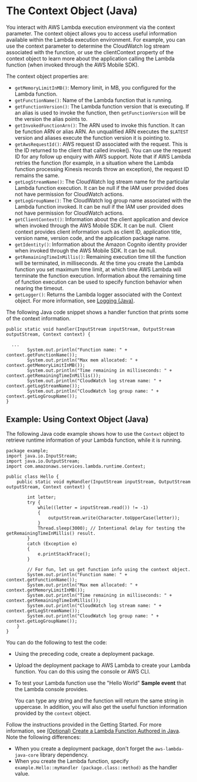 # The Context Object \(Java\)<a name="java-context-object"></a>

You interact with AWS Lambda execution environment via the context parameter\. The context object allows you to access useful information available within the Lambda execution environment\. For example, you can use the context parameter to determine the CloudWatch log stream associated with the function, or use the clientContext property of the context object to learn more about the application calling the Lambda function \(when invoked through the AWS Mobile SDK\)\.

The context object properties are:
+ `getMemoryLimitInMB()`: Memory limit, in MB, you configured for the Lambda function\.
+ `getFunctionName()`: Name of the Lambda function that is running\.
+ `getFunctionVersion()`: The Lambda function version that is executing\. If an alias is used to invoke the function, then `getFunctionVersion` will be the version the alias points to\.
+ `getInvokedFunctionArn()`: The ARN used to invoke this function\. It can be function ARN or alias ARN\. An unqualified ARN executes the `$LATEST` version and aliases execute the function version it is pointing to\. 
+  `getAwsRequestId()`: AWS request ID associated with the request\. This is the ID returned to the client that called invoke\(\)\. You can use the request ID for any follow up enquiry with AWS support\. Note that if AWS Lambda retries the function \(for example, in a situation where the Lambda function processing Kinesis records throw an exception\), the request ID remains the same\.
+ `getLogStreamName()`: The CloudWatch log stream name for the particular Lambda function execution\. It can be null if the IAM user provided does not have permission for CloudWatch actions\.
+ `getLogGroupName()`: The CloudWatch log group name associated with the Lambda function invoked\. It can be null if the IAM user provided does not have permission for CloudWatch actions\.
+ `getClientContext()`: Information about the client application and device when invoked through the AWS Mobile SDK\. It can be null\.  Client context provides client information such as client ID, application title, version name, version code, and the application package name\.
+  `getIdentity()`: Information about the Amazon Cognito identity provider when invoked through the AWS Mobile SDK\. It can be null\.
+ `getRemainingTimeInMillis()`: Remaining execution time till the function will be terminated, in milliseconds\. At the time you create the Lambda function you set maximum time limit, at which time AWS Lambda will terminate the function execution\. Information about the remaining time of function execution can be used to specify function behavior when nearing the timeout\.
+ `getLogger()`: Returns the Lambda logger associated with the Context object\. For more information, see [Logging \(Java\)](java-logging.md)\.

 The following Java code snippet shows a handler function that prints some of the context information\. 

```
public static void handler(InputStream inputStream, OutputStream outputStream, Context context) {
        
  ...
        System.out.println("Function name: " + context.getFunctionName());
        System.out.println("Max mem allocated: " + context.getMemoryLimitInMB());
        System.out.println("Time remaining in milliseconds: " + context.getRemainingTimeInMillis());
        System.out.println("CloudWatch log stream name: " + context.getLogStreamName());
        System.out.println("CloudWatch log group name: " + context.getLogGroupName());        
}
```

## Example: Using Context Object \(Java\)<a name="java-wt-context-object"></a>

The following Java code example shows how to use the `Context` object to retrieve runtime information of your Lambda function, while it is running\. 

```
package example;
import java.io.InputStream;
import java.io.OutputStream;
import com.amazonaws.services.lambda.runtime.Context; 

public class Hello {
    public static void myHandler(InputStream inputStream, OutputStream outputStream, Context context) {
        
        int letter;
        try {       
            while((letter = inputStream.read()) != -1)
            {
                outputStream.write(Character.toUpperCase(letter));
            }
            Thread.sleep(3000); // Intentional delay for testing the getRemainingTimeInMillis() result.
        }
        catch (Exception e)
        {
            e.printStackTrace();
        }
       
        // For fun, let us get function info using the context object.
        System.out.println("Function name: " + context.getFunctionName());
        System.out.println("Max mem allocated: " + context.getMemoryLimitInMB());
        System.out.println("Time remaining in milliseconds: " + context.getRemainingTimeInMillis());
        System.out.println("CloudWatch log stream name: " + context.getLogStreamName());
        System.out.println("CloudWatch log group name: " + context.getLogGroupName());
    }
}
```

You can do the following to test the code:
+ Using the preceding code, create a deployment package\.
+ Upload the deployment package to AWS Lambda to create your Lambda function\. You can do this using the console or AWS CLI\.
+ To test your Lambda function use the "Hello World" **Sample event** that the Lambda console provides\. 

  You can type any string and the function will return the same string in uppercase\. In addition, you will also get the useful function information provided by the `context` object\.

Follow the instructions provided in the Getting Started\. For more information, see [\(Optional\) Create a Lambda Function Authored in Java](get-started-step4-optional.md)\. Note the following differences:
+ When you create a deployment package, don't forget the `aws-lambda-java-core` library dependency\.
+ When you create the Lambda function, specify `example.Hello::myHandler (package.class::method)` as the handler value\.